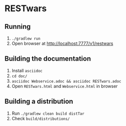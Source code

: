 # RESTwars

## Running

1. `./gradlew run`
1. Open browser at [http://localhost:7777/v1/restwars](http://localhost:7777/v1/restwars)

## Building the documentation

1. Install `asciidoc`
1. `cd doc/`
1. `asciidoc Webservice.adoc && asciidoc RESTwars.adoc`
1. Open `RESTwars.html` and `Webservice.html` in browser

## Building a distribution

1. Run `./gradlew clean build distTar`
1. Check `build/distributions/`
